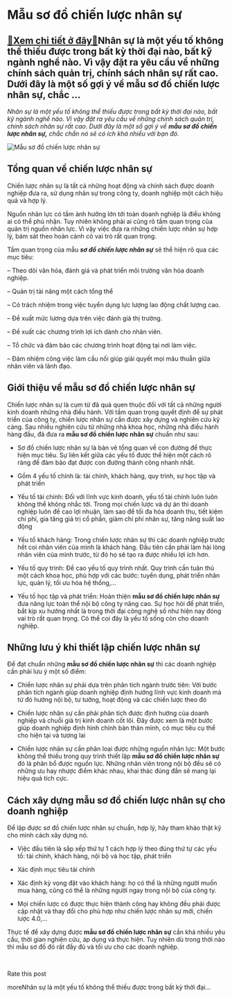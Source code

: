 Mẫu sơ đồ chiến lược nhân sự
============================

[:gift:Xem chi tiết ở đây:gift:](https://hddtvn.com/mau-so-do-chien-luoc-nhan-su/)Nhân sự là một yếu tố không thể thiếu được trong bất kỳ thời đại nào, bất kỹ ngành nghề nào. Vì vậy đặt ra yêu cầu về những chính sách quản trị, chính sách nhân sự rất cao. Dưới đây là một số gợi ý về mẫu sơ đồ chiến lược nhân sự, chắc …
---------------------------------------------------------------------------------------------------------------------------------------------------------------------------------------------------------------------------------------------

*Nhân sự là một yếu tố không thể thiếu được trong bất kỳ thời đại nào, bất kỹ ngành nghề nào. Vì vậy đặt ra yêu cầu về những chính sách quản trị, chính sách nhân sự rất cao. Dưới đây là một số gợi ý về* ***mẫu sơ đồ chiến lược nhân sự,*** *chắc chắn nó sẽ có ích khá nhiều với bạn đó.*


![Mẫu sơ đồ chiến lược nhân sự](https://hddtvn.com/wp-content/uploads/2021/01/building-strong-team-wooden-blocks-with-people-icon-blue-pink-background-human-resources-management-concept_52701-47.jpg)


Tổng quan về chiến lược nhân sự
-------------------------------


Chiến lược nhân sự là tất cả những hoạt động và chính sách được doanh nghiệp đưa ra, sử dụng nhân sự trong công ty, doanh nghiệp một cách hiệu quả và hợp lý.


Nguồn nhân lực có tầm ảnh hưởng lớn tới toàn doanh nghiệp là điều không ai có thể phủ nhận. Tuy nhiên không phải ai cũng rõ tầm quan trọng của quản trị nguồn nhân lực. Vì vậy việc đưa ra những chiến lược nhân sự hợp lý, bám sát theo hoàn cảnh có vai trò rất quan trọng.


Tầm quan trọng của mẫu ***sơ đồ chiến lược nhân sự*** sẽ thể hiện rõ qua các mục tiêu:


– Theo dõi văn hóa, đánh giá và phát triển môi trường văn hóa doanh nghiệp.


– Quản trị tài năng một cách tổng thể


– Có trách nhiệm trong việc tuyển dụng lực lượng lao động chất lượng cao.


– Đề xuất mức lương dựa trên việc đánh giá thị trường.


– Đề xuất các chương trình lợi ích dành cho nhân viên.


– Tổ chức và đảm bảo các chương trình hoạt động tại nơi làm việc.


– Đảm nhiệm công việc làm cầu nối giúp giải quyết mọi mâu thuẫn giữa nhân viên và lãnh đạo.


Giới thiệu về mẫu sơ đồ chiến lược nhân sự
------------------------------------------


Chiến lược nhân sự là cụm từ đã quá quen thuộc đối với tất cả những người kinh doanh những nhà điều hành. Với tầm quan trọng quyết định để sự phát triển của công ty, chiến lược nhân sự cần được xây dựng và nghiên cứu kỹ càng. Sau nhiều nghiên cứu từ những nhà khoa học, những nhà điều hành hàng đầu, đã đưa ra **mẫu sơ đồ chiến lược nhân sự** chuẩn như sau:




* Sơ đồ chiến lược nhân sự là bản vẽ tổng quan về con đường để thực hiện mục tiêu. Sự liên kết giữa các yếu tố được thể hiện một cách rõ ràng để đảm bảo đạt được con đường thành công nhanh nhất.

* Gồm 4 yếu tố chính là: tài chính, khách hàng, quy trình, sự học tập và phát triển





* Yếu tố tài chính: Đối với lĩnh vực kinh doanh, yếu tố tài chính luôn luôn không thể không nhắc tới. Trong mọi chiến lược và dự án thì doanh nghiệp luôn đề cao lợi nhuận, làm sao để tối đa hóa doanh thu, tiết kiệm chi phí, gia tăng giá trị cổ phần, giảm chi phí nhân sự, tăng năng suất lao động

* Yếu tố khách hàng: Trong chiến lược nhân sự thì các doanh nghiệp trước hết coi nhân viên của mình là khách hàng. Đầu tiên cần phải làm hài lòng nhân viên của mình trước, từ đó họ sẽ tạo ra được nhiều lợi ích hơn.

* Yếu tố quy trình: Đề cao yếu tố quy trình nhất. Quy trình cần tuân thủ một cách khoa học, phù hợp với các bước: tuyển dụng, phát triển nhân lực, quản lý, tối ưu hóa hệ thống,…

* Yếu tố học tập và phát triển: Hoàn thiện **mẫu sơ đồ chiến lược nhân sự** đưa năng lực toàn thể nội bộ công ty nâng cao. Sự học hỏi để phát triển, bắt kịp xu hướng nhất là trong thời đại công nghệ số như hiện nay đóng vai trò rất quan trọng. Có thể coi đây là yếu tố sống còn cho doanh nghiệp.



Những lưu ý khi thiết lập chiến lược nhân sự
--------------------------------------------


Để đạt chuẩn những **mẫu sơ đồ chiến lược nhân sự** thì các doanh nghiệp cần phải lưu ý một số điểm:




* Chiến lược nhân sự phải dựa trên phân tích ngành trước tiên: Với bước phân tích ngành giúp doanh nghiệp định hướng lĩnh vực kinh doanh mà từ đó hướng nội bộ, tư tưởng, hoạt động và các chiến lược theo đó

* Chiến lược nhân sự cần phải phân tích được định hướng của doanh nghiệp và chuỗi giá trị kinh doanh cốt lõi. Đây được xem là một bước giúp doanh nghiệp định hình chính bản thân mình, có mục tiêu cụ thể cho hiện tại và tương lai

* Chiến lược nhân sự cần phân loại được những nguồn nhân lực: Một bước không thể thiếu trong quy trình thiết lập **mẫu sơ đồ chiến lược nhân sự** đó là phân bổ được nguồn lực. Những nhân viên trong nội bộ đều sẽ có những ưu hay nhược điểm khác nhau, khai thác đúng đắn sẽ mang lại hiệu quả tích cực.



Cách xây dựng mẫu sơ đồ chiến lược nhân sự cho doanh nghiệp
-----------------------------------------------------------


Để lập được sơ đồ chiến lược nhân sự chuẩn, hợp lý, hãy tham khảo thật kỹ cho mình cách xây dựng nó.




* Việc đầu tiên là sắp xếp thứ tự 1 cách hợp lý theo đúng thứ tự các yếu tố: tài chính, khách hàng, nội bộ và học tập, phát triển

* Xác định mục tiêu tài chính

* Xác định kỳ vọng đặt vào khách hàng: họ có thể là những người muốn mua hàng, cũng có thể là những người ngay trong nội bộ của công ty.

* Mọi chiến lược có được thực hiện thành công hay không đều phải được cập nhật và thay đổi cho phù hợp như chiến lược nhân sự mới, chiến lược 4.0,…



Thực tế để xây dựng được **mẫu sơ đồ chiến lược nhân sự** cần khá nhiều yêu cầu, thời gian nghiên cứu, áp dụng và thực hiện. Tuy nhiên dù trong thời nào thì mẫu sơ đồ đó rất đầy đủ và tối ưu cho các doanh nghiệp.


 








































Rate this post


moreNhân sự là một yếu tố không thể thiếu được trong bất kỳ thời đại…

